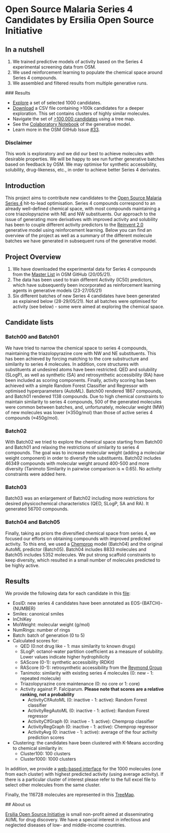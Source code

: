 # Open Source Malaria Series 4 Candidates by Ersilia Open Source Initiative

## In a nutshell

1. We trained predictive models of activity based on the Series 4 experimental screening data from OSM.
2. We used reinforcement learning to populate the chemical space around Series 4 compounds.
3. We assembled and filtered results from multiple generative runs.


### Results

* [Explore](https://share.streamlit.io/ersilia-os/osm-series4-candidates/main/app.py) a set of selected 1000 candidates.
* [Download](https://github.com/ersilia-os/osm-series4-candidates/blob/main/postprocess/210530_EOSI_OSM_Series4_All.csv) a CSV file containing >100k candidates for a deeper exploration. This set contains clusters of highly similar molecules.
* Navigate the set of [>100,000 candidates](https://ersilia-os.github.io/osm-series4-candidates/tmap/osm-eosi-s4.html) using a tree map.
* See the [Colaboratory Notebook](https://colab.research.google.com/drive/1MK4UJP6Vw1FjaVaTu9CwpBb2XrjPw9xz?usp=sharing) of the generative model.
* Learn more in the OSM GitHub Issue [#33](https://github.com/OpenSourceMalaria/Series4_PredictiveModel/issues/33).

### Disclaimer

This work is exploratory and we did our best to achieve molecules with desirable properties. We will be happy to see run further generative batches based on feedback by OSM. We may optimise for synthetic accessibility, solubility, drug-likeness, etc., in order to achieve better Series 4 derivates.

## Introduction

This project aims to contribute new candidates to the [Open Source Malaria Series 4](https://github.com/OpenSourceMalaria/Series4) hit-to-lead optimisation. Series 4 compounds correspond to an already well-defined chemical space, with most compounds maintaining a core triazolopyrazine with NE and NW substituents.
Our approach to the issue of generating more derivatives with improved activity and solubility has been to couple different activity predictors to the [Reinvent 2.0](https://github.com/MolecularAI/Reinvent) generative model using reinforcement learning.
Below you can find an overview of the project as well as a summary of the different molecule batches we have generated in subsequent runs of the generative model.

## Project Overview
1. We have downloaded the experimental data for Series 4 compounds from the [Master List](https://github.com/OpenSourceMalaria/Series4/wiki/Sources-of-Data) in OSM GitHub (20/05/21).
2. The data has been used to train different Activity (IC50) predictors, which have subsequently been incorporated as reinforcement learning agents in generative models (23-27/05/21)
3. Six different batches of new Series 4 candidates have been generated as explained below (28-29/05/21). Not all batches were optimised for activity (see below) - some were aimed at exploring the chemical space.

## Candidate lists
### Batch00 and Batch01
We have tried to narrow the chemical space to series 4 compounds, maintaining the triazolopyrazine core with NW and NE substituents. This has been achieved by forcing matching to the core substructure and similarity to series 4 molecules. In addition, core structures with substituents at undesired atoms have been restricted. QED and solubility (SLogP), as well as synthetic (SA) and retrosynthetic accessibility (RA) have been included as scoring components. Finally, activity scoring has been achieved with a simple Random Forest Classifier and Regressor with optimised hyperparameters (AutoML).
Batch00 rendered 1867 compounds, and Batch01 rendered 1138 compounds. Due to high chemical constraints to maintain similarity to series 4 compounds, 500 of the generated molecules were common between batches, and, unfortunately, molecular weight (MW) of new molecules was lower (≈350g/mol) than those of active series 4 compounds (≈450g/mol).

### Batch02
With Batch02 we tried to explore the chemical space starting from Batch00 and Batch01 and relaxing the restrictions of similarity to series 4 compounds. The goal was to increase molecular weight (adding a molecular weight component) in order to diversify the substituents.
Batch02 includes 46349 compounds with molecular weight around 400-500 and more diversity (Tanimoto Similarity in pairwise comparison is ≈ 0.65). No activity constraints were added here.

### Batch03
Batch03 was an enlargement of Batch02 including more restrictions for desired physicochemical characteristics (QED, SLogP, SA and RA). It generated 56700 compounds.

### Batch04 and Batch05
Finally, taking as priors the diversified chemical space from series 4, we focused our efforts on obtaining compounds with improved predicted activity. To this end, we used a [Chemprop](https://github.com/chemprop/chemprop) model (Batch04) and the original AutoML predictor (Batch05).
Batch04 includes 8833 molecules and Batch05 includes 5352 molecules. We put strong scaffold constraints to keep diversity, which resulted in a small number of molecules predicted to be highly active.

## Results
We provide the following data for each candidate in this [file](https://github.com/ersilia-os/osm-series4-candidates/blob/main/postprocess/210530_EOSI_OSM_Series4_All.csv):
* EosID: new series 4 candidates have been annotated as EOS-{BATCH}-{NUMBER}
* Smiles: canonical smiles
* InChIKey
* MolWeight: molecular weight (g/mol)
* NumRings: number of rings
* Batch: batch of generation (0 to 5)
* Calculated scores for:
    * QED (0:not drug like - 1: max similarity to known drugs)
    * SLogP: octanol-water partition coefficient as a measure of solubility. Lower values indicate higher hydrophilicity
    * SAScore (0-1): synthetic accessibility (RDKit)
    * RAScore (0-1): retrosynthetic accessibility from the [Reymond Group](https://github.com/reymond-group/RAscore)
    * Tanimoto: similarity with existing series 4 molecules (0: new - 1: repeated molecule)
    * Triazolopyrazine core maintenance (0: no core or 1: core)
    * Activity against P. Falciparum. **Please note that scores are a relative ranking, not a probability**
        * ActivityClfAutoML (0: inactive - 1: active): Random Forest classifier
        * ActivityRegAutoML (0: inactive - 1: active): Random Forest regressor
        * ActivityClfGraph (0: inactive - 1: active): Chemprop classifier
        * ActivityRegGraph (0: inactive - 1: active): Chemprop regressor
        * ActivityAvg (0: inactive - 1: active): average of the four activity prediction scores
* Clustering: the candidates have been clustered with K-Means according to chemical similarity in:
    * Cluster100: 100 clusters
    * Cluster1000: 1000 clusters

In addition, we provide a [web-based interface](https://share.streamlit.io/ersilia-os/osm-series4-candidates/main/app.py) for the 1000 molecules (one from each cluster) with highest predicted activity (using average activity). If there is a particular cluster of interest please refer to the full excel file to select other molecules from the same cluster.

Finally, the 116728 molecules are represented in this [TreeMap](https://ersilia-os.github.io/osm-series4-candidates/tmap/osm-eosi-s4.html).


## About us

[Ersilia Open Source Initiative](https://ersilia.io) is small non-profit aimed at disseminating AI/ML for drug discovery. We have a special interest in infectious and neglected diseases of low- and middle-income countries.
